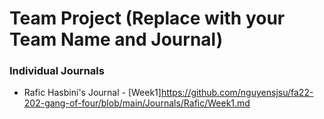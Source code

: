 # Team Project (Replace with your Team Name and Journal)


### **Individual Journals**
* Rafic Hasbini's Journal - [Week1]https://github.com/nguyensjsu/fa22-202-gang-of-four/blob/main/Journals/Rafic/Week1.md
